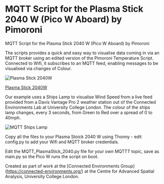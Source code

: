 # MQTT Script for the Plasma Stick 2040 W (Pico W Aboard) by Pimoroni
MQTT Script for the Plasma Stick 2040 W (Pico W Aboard) by Pimoroni

The scripts provides a quick and easy way to visualise data coming in via an MQTT broker using an edited version of the Pimoroni Temperature Script. Connected to Wifi, it subscribes to an MQTT feed, enabling messages to be visualised via changes of Colour. 

![Plasma Stick 2040W ](https://cdn.shopify.com/s/files/1/0174/1800/products/plasma-stick-2040w-2_768x768.jpg?v=1666709554)

[Plasma Stick 2040W ](https://shop.pimoroni.com/products/plasma-stick-2040-w?variant=40359072301139)


Our example uses a Ships Lamp to visualise Wind Speed from a live feed provided from a Davis Vantage Pro 2 weather station out of the Connected Environments Lab at University College London. The colour of the ships lamp changes, every 3 seconds, from Green to Red over a spread of 0 to 40mph. 


![MQTT Ships Lamp](https://connected-environments.org/wp-content/uploads/2022/11/IMG_1495-scaled.jpeg)

Copy all the files to your Plasma Stoick 2040 W using Thonny - edit config.py to add your Wifi and MQTT broker credentials.

Edit the MQTT_PlasmaStick_2040.py file for your own MQTTT topic, save as main.py so the Pico W runs the script on boot.

Created as part of work at the [Connected Environments Group] (https://connected-environments.org/) at the Centre for Advanced Spatial Analysis, University College London.

